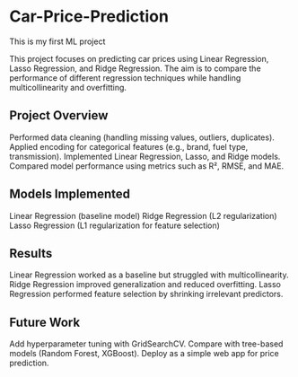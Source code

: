 # Car-Price-Prediction
This is my first ML project

This project focuses on predicting car prices using Linear Regression, Lasso Regression, and Ridge Regression. The aim is to compare the performance of different regression techniques while handling multicollinearity and overfitting.

## Project Overview
Performed data cleaning (handling missing values, outliers, duplicates).
Applied encoding for categorical features (e.g., brand, fuel type, transmission).
Implemented Linear Regression, Lasso, and Ridge models.
Compared model performance using metrics such as R², RMSE, and MAE.

## Models Implemented
Linear Regression (baseline model)
Ridge Regression (L2 regularization)
Lasso Regression (L1 regularization for feature selection)

## Results
Linear Regression worked as a baseline but struggled with multicollinearity.
Ridge Regression improved generalization and reduced overfitting.
Lasso Regression performed feature selection by shrinking irrelevant predictors.

## Future Work
Add hyperparameter tuning with GridSearchCV.
Compare with tree-based models (Random Forest, XGBoost).
Deploy as a simple web app for price prediction.
